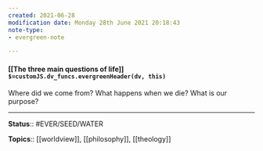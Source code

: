 ```yaml
---
created: 2021-06-28
modification date: Monday 28th June 2021 20:18:43
note-type: 
- evergreen-note

---
```


#### [[The three main questions of life]] `$=customJS.dv_funcs.evergreenHeader(dv, this)`

Where did we come from? 
What happens when we die?
What is our purpose?


---

**Status**:: #EVER/SEED/WATER  

**Topics**::  [[worldview]], [[philosophy]], [[theology]]  
	
